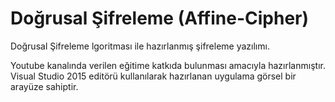 # Doğrusal Şifreleme (Affine-Cipher)
Doğrusal Şifreleme lgoritması ile hazırlanmış şifreleme yazılımı.

Youtube kanalında verilen eğitime katkıda bulunması amacıyla hazırlanmıştır.<br>
Visual Studio 2015 editörü kullanılarak hazırlanan uygulama görsel bir arayüze sahiptir.
